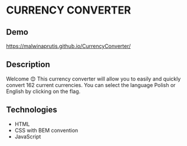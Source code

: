 # CURRENCY CONVERTER

## Demo
https://malwinaprutis.github.io/CurrencyConverter/

## Description

Welcome 😊 This currency converter will allow you to easily and quickly convert 162 current currencies. You can select the language Polish or English by clicking on the flag.

## Technologies

- HTML
- CSS with BEM convention
- JavaScript